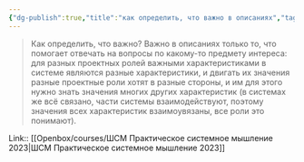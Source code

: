 ```yaml
---
{"dg-publish":true,"title":"как определить, что важно в описаниях","tags":["quotes"],"date":"2023-04-18T10:09:26+04:00","modified_at":"2023-06-25T09:32:00+03:00","dg-path":"/quotes/202304181009.md","permalink":"/quotes/202304181009/","dgPassFrontmatter":true}
---
```



> Как определить, что важно? Важно в описаниях только то, что помогает отвечать на вопросы по какому-то предмету интереса: для разных проектных ролей важными характеристиками в системе являются разные характеристики, и двигать их значения разные проектные роли хотят в разные стороны, и им для этого нужно знать значения многих других характеристик (в системах же всё связано, части системы взаимодействуют, поэтому значения всех характеристик взаимоувязаны, все роли это понимают).

Link:: [[Openbox/courses/ШСМ Практическое системное мышление 2023|ШСМ Практическое системное мышление 2023]]
